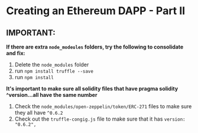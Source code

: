 # Creating an Ethereum DAPP - Part II

## **IMPORTANT:**

**If there are extra `node_modeules` folders, try the following to consolidate and fix:**
1. Delete the `node_modules` folder
2. run `npm install truffle --save`
3. run `npm install`

**It's important to make sure all solidity files that have pragma solidity ^version...all have the same number**
1. Check the `node_modules/open-zeppelin/token/ERC-271` files to make sure they all have `^0.6.2`
2. Check out the `truffle-congig.js` file to make sure that it has `version: "0.6.2",`


